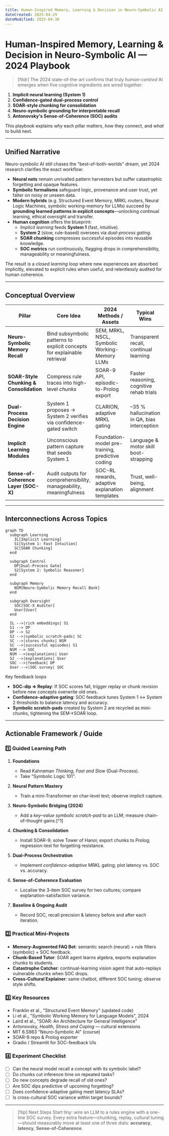 ```yaml
---
title: Human-Inspired Memory, Learning & Decision in Neuro-Symbolic AI — **2024 Playbook**
dateCreated: 2025-04-29
dateModified: 2025-04-30
---
```


# Human-Inspired Memory, Learning & Decision in Neuro-Symbolic AI — **2024 Playbook**

> [!tldr]
The 2024 state-of-the-art confirms that truly *human-centred* AI emerges when five cognitive ingredients are wired together:

1. **Implicit neural learning (System 1)**
2. **Confidence-gated dual-process control**
3. **SOAR-style chunking for consolidation**
4. **Neuro-symbolic grounding for interpretable recall**
5. **Antonovsky's Sense-of-Coherence (SOC) audits**

This playbook explains *why* each pillar matters, *how* they connect, and *what* to build next.

---

## Unified Narrative

Neuro-symbolic AI still chases the "best-of-both-worlds" dream, yet 2024 research clarifies the exact workflow:

- **Neural nets** remain unrivalled pattern harvesters but suffer catastrophic forgetting and opaque features.
- **Symbolic formalisms** safeguard logic, provenance and user trust, yet falter on noisy or unseen data.
- **Modern hybrids** (e.g. Structured Event Memory, MRKL routers, Neural Logic Machines, symbolic working-memory for LLMs) succeed by **grounding learned patterns in explicit concepts**—unlocking continual learning, ethical oversight and transfer.
- **Human cognition** offers the blueprint:
	- *Implicit learning* feeds **System 1** (fast, intuitive).
	- **System 2** (slow, rule-based) oversees via *dual-process gating*.
	- **SOAR chunking** compresses successful episodes into reusable knowledge.
	- **SOC metrics** run continuously, flagging drops in comprehensibility, manageability or meaningfulness.

The result is a *closed learning loop* where new experiences are absorbed implicitly, elevated to explicit rules when useful, and relentlessly audited for human coherence.

---

## Conceptual Overview

| Pillar | Core Idea | 2024 Methods / Assets | Typical Wins | Open Pain-Points |
|---|---|---|---|---|
| **Neuro-Symbolic Memory Recall** | Bind subsymbolic patterns to explicit concepts for explainable retrieval | SEM, MRKL, NSCL, Symbolic Working-Memory LLMs | Transparent recall, continual learning | Representation drift, catastrophic forgetting |
| **SOAR-Style Chunking & Consolidation** | Compress rule traces into high-level *chunks* | SOAR-9 API, episodic-to-Prolog export | Faster reasoning, cognitive rehab trials | Chunk granularity, cross-domain transfer |
| **Dual-Process Decision Engine** | System 1 proposes → System 2 verifies via confidence-gated switch | CLARION, adaptive MRKL gating | –35 % hallucination in QA, bias interception | Latency vs. accuracy, dynamic thresholds |
| **Implicit Learning Modules** | Unconscious pattern capture that seeds System 1 | Foundation-model pre-training, predictive coding | Language & motor skill boot-strapping | Hard introspection, limited cross-domain transfer |
| **Sense-of-Coherence Layer (SOC-X)** | Audit outputs for comprehensibility, manageability, meaningfulness | SOC-RL rewards, adaptive explanation templates | Trust, well-being, alignment | Cultural tuning, scaling subjective feedback |

---

## Interconnections Across Topics

```mermaid
graph TD
  subgraph Learning
    IL[Implicit Learning]
    S1[System 1: Fast Intuition]
    SC[SOAR Chunking]
  end

  subgraph Control
    DP[Dual-Process Gate]
    S2[System 2: Symbolic Reasoner]
  end

  subgraph Memory
    NSM[Neuro-Symbolic Memory Recall Bank]
  end

  subgraph Oversight
    SOC[SOC-X Auditor]
    User[User]
  end

  IL -->|rich embeddings| S1
  S1 --> DP
  DP --> S2
  S2 -->|symbolic scratch-pads| SC
  SC -->|stores chunks| NSM
  SC -->|successful episodes| S1
  NSM --> SOC
  NSM -->|explanations| User
  S2 -->|explanations| User
  SOC -->|feedback| DP
  User -->|SOC survey| SOC
```

Key feedback loops
- **SOC-dip ⇒ Replay**: If SOC scores fall, trigger replay or chunk revision before new concepts overwrite old ones.
- **Confidence-adaptive gating**: SOC feedback tunes System 1 ↔ System 2 thresholds to balance latency and accuracy.
- **Symbolic scratch-pads** created by System 2 are recycled as mini-chunks, tightening the SEM→SOAR loop.

---

## Actionable Framework / Guide

### 1️⃣ Guided Learning Path

1. **Foundations**
	 - Read Kahneman *Thinking, Fast and Slow* (Dual-Process).
	 - Take "Symbolic Logic 101".

2. **Neural Pattern Mastery**
	 - Train a mini-Transformer on char-level text; observe implicit capture.

3. **Neuro-Symbolic Bridging (2024)**
	 - Add a *key–value symbolic scratch-pad* to an LLM; measure chain-of-thought gains.[^1]

4. **Chunking & Consolidation**
	 - Install SOAR-9; solve Tower of Hanoi; export chunks to Prolog; regression-test for forgetting resistance.

5. **Dual-Process Orchestration**
	 - Implement *confidence-adaptive* MRKL gating; plot latency vs. SOC vs. accuracy.

6. **Sense-of-Coherence Evaluation**
	 - Localise the 3-item SOC survey for two cultures; compare explanation-satisfaction variance.

7. **Baseline & Ongoing Audit**
	 - Record SOC, recall precision & latency before and after each iteration.

### 2️⃣ Practical Mini-Projects

- **Memory-Augmented FAQ Bot**: semantic search (neural) + rule filters (symbolic) + SOC feedback.
- **Chunk-Based Tutor**: SOAR agent learns algebra, exports explanation chunks to students.
- **Catastrophe Catcher**: continual-learning vision agent that auto-replays vulnerable chunks when SOC drops.
- **Cross-Cultural Explainer**: same chatbot, different SOC tuning; observe style shifts.

### 3️⃣ Key Resources

- Franklin et al., "Structured Event Memory" (updated code)
- Li et al., "Symbolic Working Memory for Language Models", 2024
- Laird et al., "SOAR: An Architecture for General Intelligence"
- Antonovsky, *Health, Stress and Coping* — cultural extensions
- MIT 6.S983 "Neuro-Symbolic AI" (course)
- SOAR-9 repo & Prolog exporter
- Gradio / Streamlit for SOC-feedback UIs

### 4️⃣ Experiment Checklist

- [ ] Can the neural model recall a concept with its symbolic label?
- [ ] Do chunks cut inference time on repeated tasks?
- [ ] Do new concepts degrade recall of old ones?
- [ ] Are SOC dips predictive of upcoming forgetting?
- [ ] Does confidence-adaptive gating meet latency SLAs?
- [ ] Is cross-cultural SOC variance within target bounds?

---

> [!tip] Next Steps
Start tiny: wire an LLM to a rules engine with a one-line SOC survey. Every extra feature—chunking, replay, cultural tuning—should measurably move at least one of three dials: **accuracy**, **latency**, **Sense-of-Coherence**.
